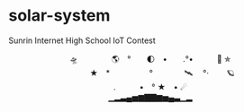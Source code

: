 # solar-system
Sunrin Internet High School IoT Contest

<div align="center">
🛸　　　 　🌎　°　　🌓　•　　.°•　　　🚀 ✯<br>
　　　★　*　　　　　°　　　　🛰 　°·　　   🪐<br>
.　　　•　° ★　•  ☄<br>
▁▂▃▄▅▆▇▇▆▅▄▃▁▂</div>

